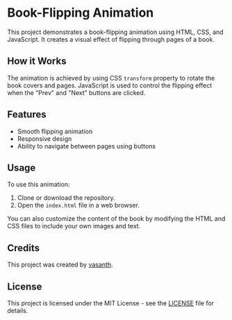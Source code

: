 # Book-Flipping Animation

This project demonstrates a book-flipping animation using HTML, CSS, and JavaScript. It creates a visual effect of flipping through pages of a book.

## How it Works

The animation is achieved by using CSS `transform` property to rotate the book covers and pages. JavaScript is used to control the flipping effect when the "Prev" and "Next" buttons are clicked.

## Features

- Smooth flipping animation
- Responsive design
- Ability to navigate between pages using buttons

## Usage

To use this animation:

1. Clone or download the repository.
2. Open the `index.html` file in a web browser.

You can also customize the content of the book by modifying the HTML and CSS files to include your own images and text.

## Credits

This project was created by [vasanth](https://www.instagram.com/vasanth_kumar.27?igshid=MXB0aTdwYzZheGk1dg%3D%3D). 

## License

This project is licensed under the MIT License - see the [LICENSE](LICENSE) file for details.

